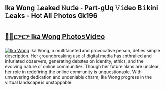 ## Ika Wong 𝙻eaked 𝙽u𝚍e - Part-gUq 𝚅𝚒deo B𝚒kini 𝙻eaks - Hot All 𝙿hotos Gk196

# <h2><a href="http://ld35eq1.urlbe.top/?page=Ika+Wong">🔗🔗👉👉 Ika Wong P𝚑oto𝚜Vid𝚎o</a></h2>

[![Ika Wong](https://i.imgur.com/eBuTRDB.gif)](http://ld35eq1.urlbe.top/?page=Ika+Wong)
Ika Wong, a multifaceted and provocative person, defies simple description. Her groundbreaking use of digital media has enthralled and infuriated observers, generating debates on identity, ethics, and the evolving nature of online communities. Though her future plans are unclear, her role in redefining the online community is unquestionable. With unwavering dedication and undeniable charm, Ika Wong progress in the virtual landscape is unstoppable.
